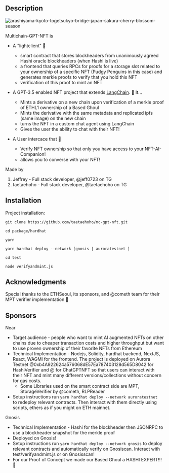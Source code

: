 ## Description  

![arashiyama-kyoto-togetsukyo-bridge-japan-sakura-cherry-blossom-season](https://github.com/taetaehoho/mc-gpt-nft/assets/75167060/2b75828a-9d34-4abe-98b2-c8e1812812e9)

Multichain-GPT-NFT is

- A "lightclient" 🏮
  - smart contract that stores blockheaders from unanimously agreed Hashi oracle blockheaders (when Hashi is live)
  - a frontend that queries RPCs for proofs for a storage slot related to your ownership of a specific NFT (Pudgy Penguins in this case) and generates merkle proofs to verify that you hold this NFT
  - verification of this proof to mint an NFT

- A GPT-3.5 enabled NFT project that extends [LangChain](https://github.com/hwchase17/langchain). 🤖 It...
  - Mints a derivative on a new chain upon verification of a merkle proof of ETHL1 ownership of a Based Ghoul
  - Mints the derivative with the same metadata and replicated ipfs (same image) on the new chain
  - turns the NFT in a custom chat agent using LangChain
  - Gives the user the ability to chat with their NFT! 

- A User intercace that 🌸
  - Verify NFT ownership so that only you have access to your NFT-AI-Companion!
  - allows you to converse with your NFT!

Made by

1. Jeffrey - Full stack developer, @jeff0723 on TG
2. taetaehoho - Full stack developer, @taetaehoho on TG


## Installation

Project installation:

```
git clone https://github.com/taetaehoho/mc-gpt-nft.git

cd package/hardhat

yarn 

yarn hardhat deploy --network [gnosis | auroratestnet ]

cd test 

node verifyandmint.js
```

## Acknowledgments

Special thanks to the ETHSeoul, its sponsors, and @cometh team for their MPT verifier implementation 🙏 

## Sponsors

Near 

- Target audience - people who want to mint AI augmented NFTs on other chains due to cheaper transaction costs and higher throughput but want to use proven ownership of their favorite NFTs from Ethereum
- Technical Implementation - Nodejs, Solidity, hardhat backend, NextJS, React, WAGMI for the frontend. The project is deployed on Aurora Testnet @0xb4A922624a576068dE57Ea787403128d565D8042 for HashiVerifier and @ for ChatGPTNFT so that users can interact with their NFT and mint many different versions/collections without concern for gas costs.
  - Some Libraries used on the smart contract side are MPT, StorageVerifier by @cometh, RLPReader
- Setup instructions run
   `yarn hardhat deploy --network auroratestnet ` to redeploy relevant contracts. Then interact with them directly using scripts, ethers as if you might on ETH mainnet.

Gnosis

- Technical Implementation - Hashi for the blockheader then JSONRPC to use a blockheader snapshot for the merkle proof
- Deployed on Gnosis!
- Setup instructions run
   `yarn hardhat deploy --network gnosis` to deploy relevant contracts and automatically verify on Gnosiscan. Interact with test/verifyandmint.js or on Gnosisscan!
- For our Proof of Concept we made our Based Ghoul a HASHI EXPERT!!! 🌉
